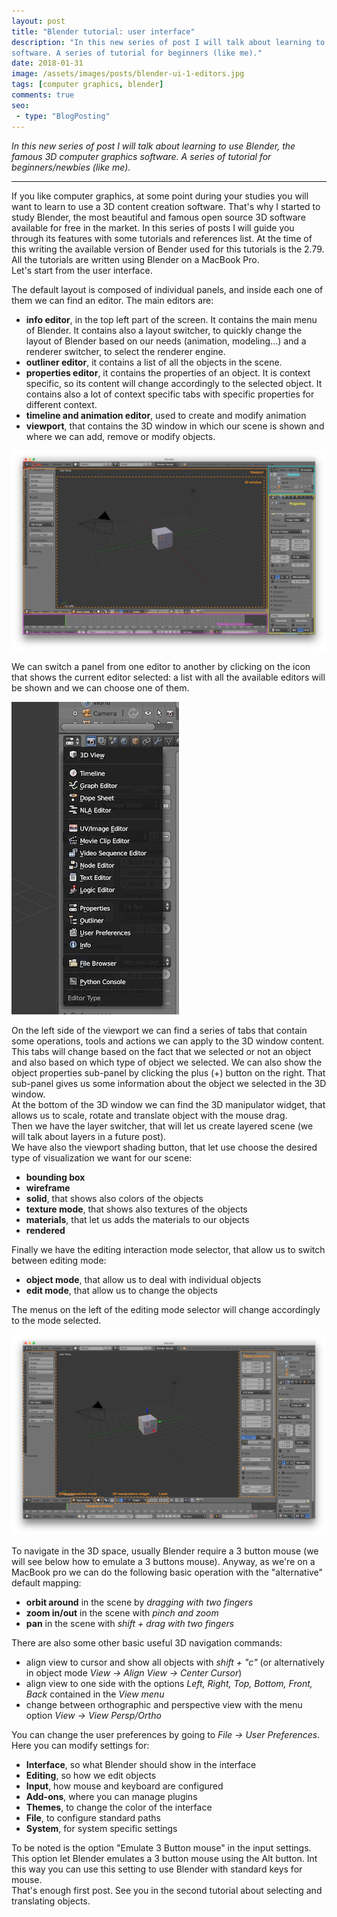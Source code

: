 ```yaml
---
layout: post
title: "Blender tutorial: user interface"
description: "In this new series of post I will talk about learning to use Blender, the famous 3D computer graphics 
software. A series of tutorial for beginners (like me)."
date: 2018-01-31
image: /assets/images/posts/blender-ui-1-editors.jpg
tags: [computer graphics, blender]
comments: true
seo:
 - type: "BlogPosting"
---
```


*In this new series of post I will talk about learning to use Blender, the famous 3D computer graphics 
 software. A series of tutorial for beginners/newbies (like me).*

---

If you like computer graphics, at some point during your studies you will want to learn to use a 3D 
content creation software. That's why I started to study Blender, the most beautiful and famous open source 3D software 
available for free in the market. In this series of posts I will guide you through its features with some tutorials 
and references list. At the time of this writing the available version of Bender used for this tutorials is the 2.79. 
All the tutorials are written using Blender on a MacBook Pro.   
Let's start from the user interface.

The default layout is composed of individual panels, and inside each one of them we can find an editor. The main 
editors are:

* **info editor**, in the top left part of the screen. It contains the main menu of Blender. It contains also a layout 
switcher, to quickly change the layout of Blender based on our needs (animation, modeling...) and a renderer 
switcher, to select the renderer engine.
* **outliner editor**, it contains a list of all the objects in the scene.
* **properties editor**, it contains the properties of an object. It is context specific, so its content will change 
accordingly to the selected object. It contains also a lot of context specific tabs with specific properties for 
different context. 
* **timeline and animation editor**, used to create and modify animation
* **viewport**, that contains the 3D window in which our scene is shown and where we can add, remove or modify 
objects.

![blender ui editors](/assets/images/posts/blender-ui-1-editors.jpg "blender ui editors")

We can switch a panel from one editor to another by clicking on the icon that shows the current editor selected: a 
list with all the available editors will be shown and we can choose one of them.

![blender ui switch editor](/assets/images/posts/blender-ui-2-switch-editor.jpg "blender ui switch editor")

On the left side of the viewport we can find a series of tabs that contain some operations, tools and actions we can
 apply to the 3D window content. This tabs will change based on the fact that we selected or not an object and also 
 based on which type of object we selected. We can also show the object properties sub-panel by clicking the plus (+) 
 button on the right. That sub-panel gives us some information about the object we selected in the 3D window.  
 At the bottom of the 3D window we can find the 3D manipulator widget, that allows us to scale, rotate and 
 translate object with the mouse drag.  
 Then we have the layer switcher, that will let us create layered scene (we will talk about layers in a future 
 post).  
 We have also the viewport shading button, that let use choose the desired type of visualization we want for our 
 scene:
 
 * **bounding box**
 * **wireframe**
 * **solid**, that shows also colors of the objects
 * **texture mode**, that shows also textures of the objects
 * **materials**, that let us adds the materials to our objects
 * **rendered**
   
 Finally we have the editing interaction mode selector, that allow us to switch between editing mode:
 
 * **object mode**, that allow us to deal with individual objects
 * **edit mode**, that allow us to change the objects
 
 The menus on the left of the editing mode selector will change accordingly to the mode selected.
 
 ![blender ui 3D window](/assets/images/posts/blender-ui-3-3Dwindow.jpg "blender ui 3Dwindow")

To navigate in the 3D space, usually Blender require a 3 button mouse (we will see below how to emulate a 3 buttons 
mouse). Anyway, as we're on a MacBook pro we can do the following basic operation with the "alternative" default 
mapping:

* **orbit around** in the scene by *dragging with two fingers*
* **zoom in/out** in the scene with *pinch and zoom*
* **pan** in the scene with *shift + drag with two fingers*

There are also some other basic useful 3D navigation commands:

 * align view to cursor and show all objects with *shift + "c"* (or alternatively in object mode *View -> Align 
 View -> Center Cursor*)
 * align view to one side with the options *Left, Right, Top, Bottom, Front, Back* contained in the *View menu*
 * change between orthographic and perspective view with the menu option *View -> View Persp/Ortho*
 
 You can change the user preferences by going to *File -> User Preferences*. Here you can modify settings for:
 * **Interface**, so what Blender should show in the interface
 * **Editing**, so how we edit objects
 * **Input**, how mouse and keyboard are configured 
 * **Add-ons**, where you can manage plugins
 * **Themes**, to change the color of the interface
 * **File**, to configure standard paths
 * **System**, for system specific settings
 
 To be noted is the option "Emulate 3 Button mouse" in the input settings. This option let Blender emulates a 3 
 button mouse using the Alt button. Int this way you can use this setting to use Blender with standard keys for mouse.  
 That's enough first post. See you in the second tutorial about selecting and translating objects.
